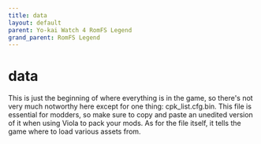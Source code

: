 ```yaml
---
title: data
layout: default
parent: Yo-kai Watch 4 RomFS Legend
grand_parent: RomFS Legend
---
```


# data

This is just the beginning of where everything is in the game, so there's not very much notworthy here except for one thing: cpk_list.cfg.bin. This file is essential for modders, so make sure to copy and paste an unedited version of it when using Viola to pack your mods. As for the file itself, it tells the game where to load various assets from.

